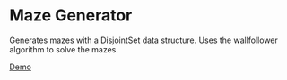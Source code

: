 # Maze Generator

Generates mazes with a DisjointSet data structure. Uses the wallfollower algorithm to solve the mazes. 

[Demo](https://wilbo.github.io/RandomMazeGenerator/) 